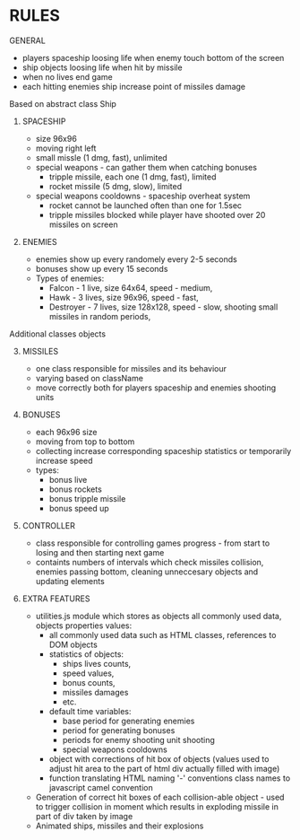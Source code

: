 # RULES

GENERAL
- players spaceship loosing life when enemy touch bottom of the screen
- ship objects loosing life when hit by missile
- when no lives end game
- each hitting enemies ship increase point of missiles damage


Based on abstract class Ship

1. SPACESHIP
    - size 96x96
    - moving right left
    - small missle (1 dmg, fast), unlimited
    - special weapons - can gather them when catching bonuses 
        - tripple missile, each one (1 dmg, fast), limited 
        - rocket missile (5 dmg, slow), limited
    - special weapons cooldowns - spaceship overheat system
        - rocket cannot be launched often than one for 1.5sec
        - tripple missiles blocked while player have shooted over 20 missiles on screen 

2. ENEMIES
    - enemies show up every randomely every 2-5 seconds
    - bonuses show up every 15 seconds
    - Types of enemies:
        - Falcon - 1 live, size 64x64, speed - medium,
        - Hawk - 3 lives, size 96x96, speed - fast,
        - Destroyer - 7 lives, size 128x128, speed - slow, shooting small missiles in random periods,


Additional classes objects

3. MISSILES
    - one class responsible for missiles and its behaviour
    - varying based on className 
    - move correctly both for players spaceship and enemies shooting units


4. BONUSES
    - each 96x96 size
    - moving from top to bottom
    - collecting increase corresponding spaceship statistics or temporarily increase speed
    - types:
        - bonus live
        - bonus rockets
        - bonus tripple missile
        - bonus speed up


5. CONTROLLER
    - class responsible for controlling games progress - from start to losing and then starting  next game
    - containts numbers of intervals which check missiles collision, enemies passing bottom, cleaning unneccesary objects and updating elements 


6. EXTRA FEATURES 
    - utilities.js module which stores as objects all commonly used data, objects properties values:
        - all commonly used data such as HTML classes, references to DOM objects
        - statistics of objects: 
            - ships lives counts, 
            - speed values, 
            - bonus counts, 
            - missiles damages
            - etc.
        - default time variables:
            - base period for generating enemies
            - period for generating bonuses
            - periods for enemy shooting unit shooting
            - special weapons cooldowns
        - object with corrections of hit box of objects (values used to adjust hit area to the part of html div actually filled with image)
        - function translating HTML naming '-' conventions class names to javascript camel convention
    - Generation of correct hit boxes of each collision-able object - used to trigger collision in moment which results in exploding missile in part of div taken by image
    - Animated ships, missiles and their explosions  
